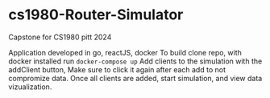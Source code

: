 # cs1980-Router-Simulator
Capstone for CS1980 pitt 2024

Application developed in go, reactJS, docker
To build clone repo, with docker installed run ```docker-compose up```
Add clients to the simulation with the addClient button, Make sure to click it again after each add to not compromize data. 
Once all clients are added, start simulation, and view data vizualization. 
